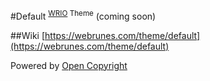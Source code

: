 #Default <sup>[WRIO](http://wr.io) Theme</sup>
(coming soon)

##Wiki
[https://webrunes.com/theme/default](https://webrunes.com/theme/default)

Powered by [Open Copyright](http://opencopyright.webrunes.com)